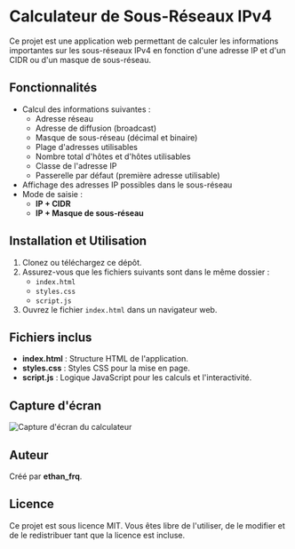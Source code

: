 
# Calculateur de Sous-Réseaux IPv4

Ce projet est une application web permettant de calculer les informations importantes sur les sous-réseaux IPv4 en fonction d'une adresse IP et d'un CIDR ou d'un masque de sous-réseau.

## Fonctionnalités

- Calcul des informations suivantes :
  - Adresse réseau
  - Adresse de diffusion (broadcast)
  - Masque de sous-réseau (décimal et binaire)
  - Plage d'adresses utilisables
  - Nombre total d'hôtes et d'hôtes utilisables
  - Classe de l'adresse IP
  - Passerelle par défaut (première adresse utilisable)
- Affichage des adresses IP possibles dans le sous-réseau
- Mode de saisie :
  - **IP + CIDR**
  - **IP + Masque de sous-réseau**

## Installation et Utilisation

1. Clonez ou téléchargez ce dépôt.
2. Assurez-vous que les fichiers suivants sont dans le même dossier :
   - `index.html`
   - `styles.css`
   - `script.js`
3. Ouvrez le fichier `index.html` dans un navigateur web.

## Fichiers inclus

- **index.html** : Structure HTML de l'application.
- **styles.css** : Styles CSS pour la mise en page.
- **script.js** : Logique JavaScript pour les calculs et l'interactivité.

## Capture d'écran

![Capture d'écran du calculateur](screenshot.png)

## Auteur

Créé par **ethan_frq**.

## Licence

Ce projet est sous licence MIT. Vous êtes libre de l'utiliser, de le modifier et de le redistribuer tant que la licence est incluse.
